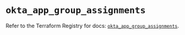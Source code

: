 # `okta_app_group_assignments`

Refer to the Terraform Registry for docs: [`okta_app_group_assignments`](https://registry.terraform.io/providers/okta/okta/4.12.0/docs/resources/app_group_assignments).
